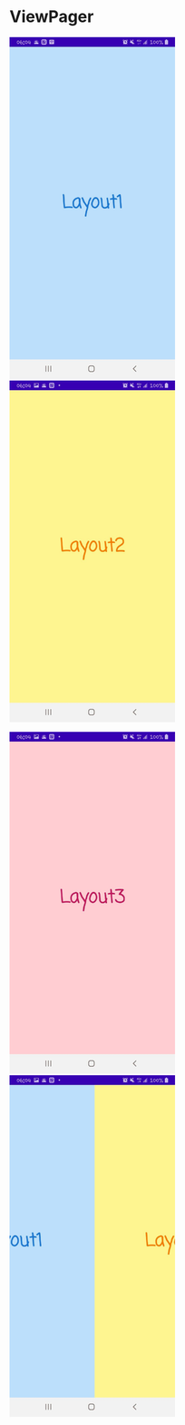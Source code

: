 # ViewPager
<img src="https://github.com/hyxfish27/ViewPager/blob/master/152688.jpg" alt="Layout1" height="600">  <img src="https://github.com/hyxfish27/ViewPager/blob/master/152690.jpg" alt="Layout2" height="600">

<img src="https://github.com/hyxfish27/ViewPager/blob/master/152691.jpg" alt="Layout3" height="600">  <img src="https://github.com/hyxfish27/ViewPager/blob/master/152689.jpg" alt="swipe fluently" height="600">
